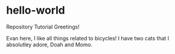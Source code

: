 # hello-world
Repository Tutorial 
Greetings!

Evan here, I like all things related to bicycles! I have two cats that I absolutley adore, Doah and Momo.
